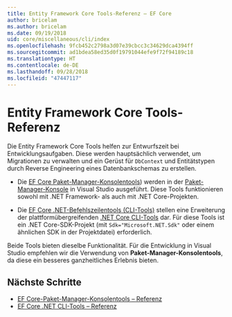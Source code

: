 ```yaml
---
title: Entity Framework Core Tools-Referenz – EF Core
author: bricelam
ms.author: bricelam
ms.date: 09/19/2018
uid: core/miscellaneous/cli/index
ms.openlocfilehash: 9fcb452c2798a3d07e39cbcc3c34629dca4394ff
ms.sourcegitcommit: ad1bdea58ed35d0f19791044efe9f72f94189c18
ms.translationtype: HT
ms.contentlocale: de-DE
ms.lasthandoff: 09/28/2018
ms.locfileid: "47447117"
---
```

# <a name="entity-framework-core-tools-reference"></a>Entity Framework Core Tools-Referenz

Die Entity Framework Core Tools helfen zur Entwurfszeit bei Entwicklungsaufgaben. Diese werden hauptsächlich verwendet, um Migrationen zu verwalten und ein Gerüst für `DbContext` und Entitätstypen durch Reverse Engineering eines Datenbankschemas zu erstellen.

* Die [EF Core Paket-Manager-Konsolentools](powershell.md)) werden in der [Paket-Manager-Konsole](https://docs.microsoft.com/nuget/tools/package-manager-console) in Visual Studio ausgeführt. Diese Tools funktionieren sowohl mit .NET Framework- als auch mit .NET Core-Projekten.

* Die [EF Core .NET-Befehlszeilentools (CLI-Tools)](dotnet.md) stellen eine Erweiterung der plattformübergreifenden [.NET Core CLI-Tools](https://docs.microsoft.com/dotnet/core/tools/) dar. Für diese Tools ist ein .NET Core-SDK-Projekt (mit `Sdk="Microsoft.NET.Sdk"` oder einem ähnlichen SDK in der Projektdatei) erforderlich.

Beide Tools bieten dieselbe Funktionalität. Für die Entwicklung in Visual Studio empfehlen wir die Verwendung von **Paket-Manager-Konsolentools**, da diese ein besseres ganzheitliches Erlebnis bieten.

## <a name="next-steps"></a>Nächste Schritte

* [EF Core-Paket-Manager-Konsolentools – Referenz](powershell.md)
* [EF Core .NET CLI-Tools – Referenz](dotnet.md)